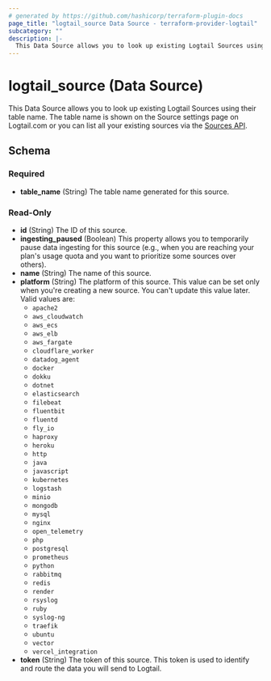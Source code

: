 ```yaml
---
# generated by https://github.com/hashicorp/terraform-plugin-docs
page_title: "logtail_source Data Source - terraform-provider-logtail"
subcategory: ""
description: |-
  This Data Source allows you to look up existing Logtail Sources using their table name. The table name is shown on the Source settings page on Logtail.com or you can list all your existing sources via the Sources API https://docs.logtail.com/api/sources-api#get-sources.
---
```


# logtail_source (Data Source)

This Data Source allows you to look up existing Logtail Sources using their table name. The table name is shown on the Source settings page on Logtail.com or you can list all your existing sources via the [Sources API](https://docs.logtail.com/api/sources-api#get-sources).



<!-- schema generated by tfplugindocs -->
## Schema

### Required

- **table_name** (String) The table name generated for this source.

### Read-Only

- **id** (String) The ID of this source.
- **ingesting_paused** (Boolean) This property allows you to temporarily pause data ingesting for this source (e.g., when you are reaching your plan's usage quota and you want to prioritize some sources over others).
- **name** (String) The name of this source.
- **platform** (String) The platform of this source. This value can be set only when you're creating a new source. You can't update this value later. Valid values are:
    - `apache2`
    - `aws_cloudwatch`
    - `aws_ecs`
    - `aws_elb`
    - `aws_fargate`
    - `cloudflare_worker`
    - `datadog_agent`
    - `docker`
    - `dokku`
    - `dotnet`
    - `elasticsearch`
    - `filebeat`
    - `fluentbit`
    - `fluentd`
    - `fly_io`
    - `haproxy`
    - `heroku`
    - `http`
    - `java`
    - `javascript`
    - `kubernetes`
    - `logstash`
    - `minio`
    - `mongodb`
    - `mysql`
    - `nginx`
    - `open_telemetry`
    - `php`
    - `postgresql`
    - `prometheus`
    - `python`
    - `rabbitmq`
    - `redis`
    - `render`
    - `rsyslog`
    - `ruby`
    - `syslog-ng`
    - `traefik`
    - `ubuntu`
    - `vector`
    - `vercel_integration`
- **token** (String) The token of this source. This token is used to identify and route the data you will send to Logtail.


